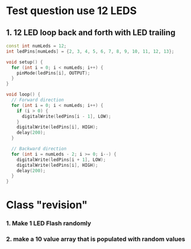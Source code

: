 # Test question use 12 LEDS

## 1. 12 LED loop back and forth with LED trailing 

```cpp
const int numLeds = 12;
int ledPins[numLeds] = {2, 3, 4, 5, 6, 7, 8, 9, 10, 11, 12, 13};

void setup() {
  for (int i = 0; i < numLeds; i++) {
    pinMode(ledPins[i], OUTPUT);
  }
}

void loop() {
  // Forward direction
  for (int i = 0; i < numLeds; i++) {
    if (i > 0) {
      digitalWrite(ledPins[i - 1], LOW);
    }
    digitalWrite(ledPins[i], HIGH);
    delay(200);
  }

  // Backward direction
  for (int i = numLeds - 2; i >= 0; i--) {
    digitalWrite(ledPins[i + 1], LOW);
    digitalWrite(ledPins[i], HIGH);
    delay(200);
  }
}
```

# Class "revision" 

### 1. Make 1 LED Flash randomly

### 2. make a 10 value array that is populated with random values